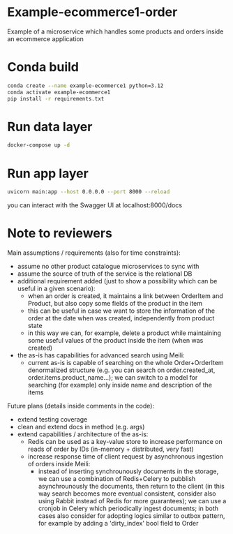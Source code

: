 # Example-ecommerce1-order
Example of a microservice which handles some products and orders inside an ecommerce application

# Conda build
```bash
conda create --name example-ecommerce1 python=3.12
conda activate example-ecommerce1
pip install -r requirements.txt
```

# Run data layer
```bash
docker-compose up -d
```

# Run app layer
```bash
uvicorn main:app --host 0.0.0.0 --port 8000 --reload
```

you can interact with the Swagger UI at localhost:8000/docs

# Note to reviewers
Main assumptions / requirements (also for time constraints):

- assume no other product catalogue microservices to sync with
- assume the source of truth of the service is the relational DB
- additional requirement added (just to show a possibility which can be useful in a given scenario):
    - when an order is created, it maintains a link between OrderItem and Product, but also copy some fields of the product in the item
    - this can be useful in case we want to store the information of the order at the date when was created, independently from product state
    - in this way we can, for example, delete a product while maintaining some useful values of the product inside the item (when was created)
- the as-is has capabilities for advanced search using Meili:
    - current as-is is capable of searching on the whole Order+OrderItem denormalized structure (e.g. you can search on order.created_at, order.items.product_name...); we can switch to a model for searching (for example) only inside name and description of the items

Future plans (details inside comments in the code):

- extend testing coverage
- clean and extend docs in method (e.g. args)
- extend capabilities / architecture of the as-is:
    - Redis can be used as a key-value store to increase performance on reads of order by IDs (in-memory + distributed, very fast)
    - increase response time of client request by asynchronous ingestion of orders inside Meili:
        - instead of inserting synchrounously documents in the storage, we can use a combination of Redis+Celery to pubblish asynchrounously the documents, then return to the client (in this way search becomes more eventual consistent, consider also using Rabbit instead of Redis for more guarantees); we can use a cronjob in Celery which periodically ingest documents; in both cases also consider for adopting logics similar to outbox pattern, for example by adding a 'dirty_index' bool field to Order

